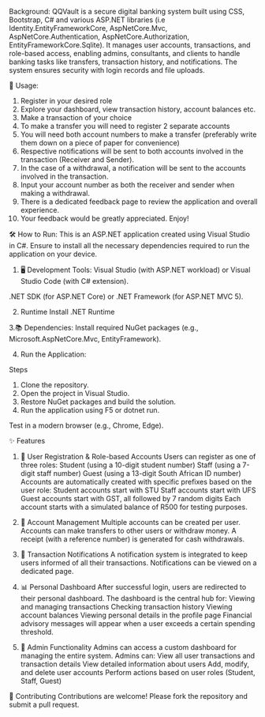 Background:
QQVault is a secure digital banking system built using CSS, Bootstrap, C# and various ASP.NET libraries (i.e Identity.EntityFrameworkCore, AspNetCore.Mvc, AspNetCore.Authentication, AspNetCore.Authorization, EntityFrameworkCore.Sqlite). It manages user accounts, transactions, and role-based access, enabling admins, consultants, and clients to handle banking tasks like transfers, transaction history, and notifications. The system ensures security with login records and file uploads.

🚀 Usage:

1. Register in your desired role
2. Explore your dashboard, view transaction history, account balances etc.
3. Make a transaction of your choice
4. To make a transfer you will need to register 2 separate accounts
5. You will need both account numbers to make a transfer (preferably write them down on a piece of paper for convenience)
6. Respective notifications will be sent to both accounts involved in the transaction (Receiver and Sender).
7. In the case of a withdrawal, a notification will be sent to the accounts involved in the transaction.
8. Input your account number as both the receiver and sender when making a withdrawal.
9. There is a dedicated feedback page to review the application and overall experience.
10. Your feedback would be greatly appreciated. Enjoy!

🛠️ How to Run:
This is an ASP.NET application created using Visual Studio in C#. Ensure to install all the necessary dependencies required to run the application on your device.

1. 🖥️ Development Tools:
Visual Studio (with ASP.NET workload) or Visual Studio Code (with C# extension).

.NET SDK (for ASP.NET Core) or .NET Framework (for ASP.NET MVC 5).

2. Runtime
Install .NET Runtime

3.📚 Dependencies:
Install required NuGet packages (e.g., Microsoft.AspNetCore.Mvc, EntityFramework).

4. Run the Application:

Steps
1. Clone the repository.
2. Open the project in Visual Studio.
3. Restore NuGet packages and build the solution.
4. Run the application using F5 or dotnet run.

Test in a modern browser (e.g., Chrome, Edge).

✨ Features
1. 👤 User Registration & Role-based Accounts
Users can register as one of three roles:
Student (using a 10-digit student number)
Staff (using a 7-digit staff number)
Guest (using a 13-digit South African ID number)
Accounts are automatically created with specific prefixes based on the user role:
Student accounts start with STU
Staff accounts start with UFS
Guest accounts start with GST, all followed by 7 random digits
Each account starts with a simulated balance of R500 for testing purposes.

2. 💼 Account Management
Multiple accounts can be created per user.
Accounts can make transfers to other users or withdraw money. A receipt (with a reference number) is generated for cash withdrawals.

3. 🔔 Transaction Notifications
A notification system is integrated to keep users informed of all their transactions. Notifications can be viewed on a dedicated page.

4. 📊 Personal Dashboard
After successful login, users are redirected to their personal dashboard. The dashboard is the central hub for:
Viewing and managing transactions
Checking transaction history
Viewing account balances
Viewing personal details in the profile page
Financial advisory messages will appear when a user exceeds a certain spending threshold.

5. 👑 Admin Functionality
Admins can access a custom dashboard for managing the entire system.
Admins can:
View all user transactions and transaction details
View detailed information about users
Add, modify, and delete user accounts
Perform actions based on user roles (Student, Staff, Guest)

🤝 Contributing
Contributions are welcome! Please fork the repository and submit a pull request.
